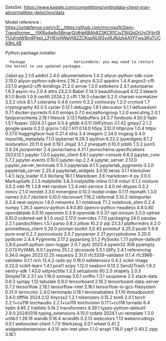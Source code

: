 DataSet: https://www.kaggle.com/competitions/vinbigdata-chest-xray-abnormalities-detection/data

Model reference : https://urldefense.com/v3/__https:/github.com/microsoft/Swin-Transformer__;!!IKRxdwAv5BmarQ!dHp6BAh8ZSKCR1CiuZWiQnDrUyOFbrt9YUufneW8m8PepI_LFHEjvHWpVt82ZCKqsNU93yoRJRdzk4AYFFws3KgTUCA9hL4$

 Python package installer

      Package                      VersionNote: you may need to restart the kernel to use updated packages.
//absl-py                      2.1.0
addict                       2.4.0
albumentations               1.4.2
aliyun-python-sdk-core       2.15.0
aliyun-python-sdk-kms        2.16.2
anyio                        4.3.0
appdirs                      1.4.4
argon2-cffi                  23.1.0
argon2-cffi-bindings         21.2.0
arrow                        1.3.0
asttokens                    2.4.1
astunparse                   1.6.3
async-lru                    2.0.4
attrs                        23.2.0
Babel                        2.14.0
beautifulsoup4               4.12.3
bleach                       6.1.0
Brotli                       1.0.9
certifi                      2024.2.2
cffi                         1.16.0
chardet                      5.2.0
charset-normalizer           3.3.2
click                        8.1.7
colorama                     0.4.6
comm                         0.2.2
contourpy                    1.2.0
crcmod                       1.7
cryptography                 42.0.5
cycler                       0.12.1
debugpy                      1.8.1
decorator                    5.1.1
defusedxml                   0.7.1
docker-pycreds               0.4.0
einops                       0.7.0
exceptiongroup               1.2.0
executing                    2.0.1
fastjsonschema               2.19.1
filelock                     3.13.1
flatbuffers                  24.3.7
fonttools                    4.50.0
fqdn                         1.5.1
fsspec                       2024.3.1
gast                         0.5.4
gitdb                        4.0.11
GitPython                    3.1.42
gmpy2                        2.1.2
google-pasta                 0.2.0
grpcio                       1.62.1
h11                          0.14.0
h5py                         3.10.0
httpcore                     1.0.4
httpx                        0.27.0
huggingface-hub              0.21.4
idna                         3.4
imageio                      2.34.0
imgaug                       0.4.0
importlib_metadata           7.1.0
ipykernel                    6.29.3
ipython                      8.22.2
ipywidgets                   8.1.2
isoduration                  20.11.0
jedi                         0.19.1
Jinja2                       3.1.2
jmespath                     0.10.0
joblib                       1.3.2
json5                        0.9.24
jsonpointer                  2.4
jsonschema                   4.21.1
jsonschema-specifications    2023.12.1
jupyter                      1.0.0
jupyter_client               8.6.1
jupyter-console              6.6.3
jupyter_core                 5.7.2
jupyter-events               0.10.0
jupyter-lsp                  2.2.4
jupyter_server               2.13.0
jupyter_server_terminals     0.5.3
jupyterlab                   4.1.5
jupyterlab_pygments          0.3.0
jupyterlab_server            2.25.4
jupyterlab_widgets           3.0.10
keras                        3.1.1
kiwisolver                   1.4.5
lazy_loader                  0.3
libclang                     18.1.1
Markdown                     3.6
markdown-it-py               3.0.0
MarkupSafe                   2.1.3
matplotlib                   3.8.3
matplotlib-inline            0.1.6
mdurl                        0.1.2
mistune                      3.0.2
mkl-fft                      1.3.8
mkl-random                   1.2.4
mkl-service                  2.4.0
ml-dtypes                    0.3.2
mmcv                         2.1.0
mmdet                        3.3.0
mmengine                     0.10.3
model-index                  0.1.11
mpmath                       1.3.0
namex                        0.0.7
nbclient                     0.10.0
nbconvert                    7.16.2
nbformat                     5.10.3
nbimporter                   0.3.4
nest-asyncio                 1.6.0
networkx                     3.1
notebook                     7.1.2
notebook_shim                0.2.4
numpy                        1.26.3
opencv-python                4.9.0.80
opencv-python-headless       4.9.0.80
opendatalab                  0.0.10
openmim                      0.3.9
openxlab                     0.0.37
opt-einsum                   3.3.0
optree                       0.10.0
ordered-set                  4.1.0
oss2                         2.17.0
overrides                    7.7.0
packaging                    24.0
pandas                       2.2.1
pandocfilters                1.5.1
parso                        0.8.3
pillow                       10.2.0
pip                          23.3.1
platformdirs                 4.2.0
prometheus_client            0.20.0
prompt-toolkit               3.0.43
protobuf                     4.25.3
psutil                       5.9.8
pure-eval                    0.2.2
pycocotools                  2.0.7
pycparser                    2.21
pycryptodome                 3.20.0
pydicom                      2.4.4
Pygments                     2.17.2
pyparsing                    3.1.2
PySocks                      1.7.1
python-dateutil              2.9.0.post0
python-json-logger           2.0.7
pytz                         2023.4
pywin32                      306
pywinpty                     2.0.13
PyYAML                       6.0.1
pyzmq                        25.1.2
qtconsole                    5.5.1
QtPy                         2.4.1
referencing                  0.34.0
regex                        2023.12.25
requests                     2.31.0
rfc3339-validator            0.1.4
rfc3986-validator            0.1.1
rich                         13.4.2
rpds-py                      0.18.0
safetensors                  0.4.2
scikit-image                 0.22.0
scikit-learn                 1.4.1.post1
scipy                        1.12.0
seaborn                      0.13.2
Send2Trash                   1.8.2
sentry-sdk                   1.43.0
setproctitle                 1.3.3
setuptools                   60.2.0
shapely                      2.0.3
SimpleITK                    2.3.1
six                          1.16.0
smmap                        5.0.1
sniffio                      1.3.1
soupsieve                    2.5
stack-data                   0.6.3
sympy                        1.12
tabulate                     0.9.0
tensorboard                  2.16.2
tensorboard-data-server      0.7.2
tensorflow                   2.16.1
tensorflow-intel             2.16.1
tensorflow-io-gcs-filesystem 0.31.0
termcolor                    2.4.0
terminado                    0.18.1
terminaltables               3.1.10
threadpoolctl                3.4.0
tifffile                     2024.2.12
tinycss2                     1.2.1
tokenizers                   0.15.2
tomli                        2.0.1
torch                        2.2.1+cu118
torchaudio                   2.2.1+cu118
torchvision                  0.17.1+cu118
tornado                      6.4
tqdm                         4.65.2
traitlets                    5.14.2
transformers                 4.39.1
types-python-dateutil        2.9.0.20240316
typing_extensions            4.10.0
tzdata                       2024.1
uri-template                 1.3.0
urllib3                      1.26.18
wandb                        0.16.4
wcwidth                      0.2.13
webcolors                    1.13
webencodings                 0.5.1
websocket-client             1.7.0
Werkzeug                     3.0.1
wheel                        0.41.2
widgetsnbextension           4.0.10
win-inet-pton                1.1.0
wrapt                        1.16.0
yapf                         0.40.2
zipp                         3.18.1

